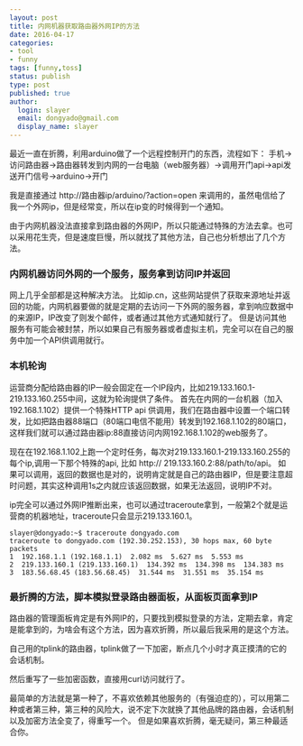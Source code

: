 ```yaml
---
layout: post
title: 内网机器获取路由器外网IP的方法  
date: 2016-04-17
categories:
- tool
- funny
tags: [funny,toss]
status: publish
type: post
published: true
author:
  login: slayer
  email: dongyado@gmail.com
  display_name: slayer
---
```


最近一直在折腾，利用arduino做了一个远程控制开门的东西，流程如下：
手机->访问路由器->路由器转发到内网的一台电脑（web服务器）->调用开门api->api发送开门信号->arduino->开门

我是直接通过 http://路由器ip/arduino/?action=open 来调用的，虽然电信给了我一个外网ip，但是经常变，所以在ip变的时候得到一个通知。

由于内网机器没法直接拿到路由器的外网IP，所以只能通过特殊的方法去拿。也可以采用花生壳，但是速度巨慢，所以就找了其他方法，自己也分析想出了几个方法。

### 内网机器访问外网的一个服务，服务拿到访问IP并返回
网上几乎全部都是这种解决方法。
比如ip.cn，这些网站提供了获取来源地址并返回的功能，内网机器要做的就是定期的去访问一下外网的服务器，拿到响应数据中的来源IP，IP改变了则发个邮件，或者通过其他方式通知就行了。
但是访问其他服务有可能会被封禁，所以如果自己有服务器或者虚拟主机，完全可以在自己的服务中加一个API供调用就行。


### 本机轮询
运营商分配给路由器的IP一般会固定在一个IP段内，比如219.133.160.1-219.133.160.255中间，这就为轮询提供了条件。
首先在内网的一台机器（加入192.168.1.102）提供一个特殊HTTP api 供调用，我们在路由器中设置一个端口转发，比如把路由器88端口（80端口电信不能用）转发到192.168.1.102的80端口，这样我们就可以通过路由器ip:88直接访问内网192.168.1.102的web服务了。

现在在192.168.1.102上跑一个定时任务，每次对219.133.160.1-219.133.160.255的每个ip,调用一下那个特殊的api, 比如 http:// 219.133.160.2:88/path/to/api。
如果可以调用，返回的数据也是对的，说明肯定就是自己的路由器IP，但是要注意超时问题，其实这种调用1s之内就应该返回数据，如果无法返回，说明IP不对。

ip完全可以通过外网IP推断出来，也可以通过traceroute拿到，一般第2个就是运营商的机器地址，traceroute只会显示219.133.160.1。

    slayer@dongyado:~$ traceroute dongyado.com
    traceroute to dongyado.com (192.30.252.153), 30 hops max, 60 byte packets
    1  192.168.1.1 (192.168.1.1)  2.082 ms  5.627 ms  5.553 ms
    2  219.133.160.1 (219.133.160.1)  134.392 ms  134.398 ms  134.383 ms
    3  183.56.68.45 (183.56.68.45)  31.544 ms  31.551 ms  35.154 ms


### 最折腾的方法，脚本模拟登录路由器面板，从面板页面拿到IP
路由器的管理面板肯定是有外网IP的，只要找到模拟登录的方法，定期去拿，肯定是能拿到的，为啥会有这个方法，因为喜欢折腾，所以最后我采用的是这个方法。

自己用的tplink的路由器，tplink做了一下加密，断点几个小时才真正摸清的它的会话机制。

然后重写了一些加密函数，直接用curl访问就行了。

最简单的方法就是第一种了，不喜欢依赖其他服务的（有强迫症的），可以用第二种或者第三种，第三种的风险大，说不定下次就换了其他品牌的路由器，会话机制以及加密方法全变了，得重写一个。
但是如果喜欢折腾，毫无疑问，第三种最适合你。
